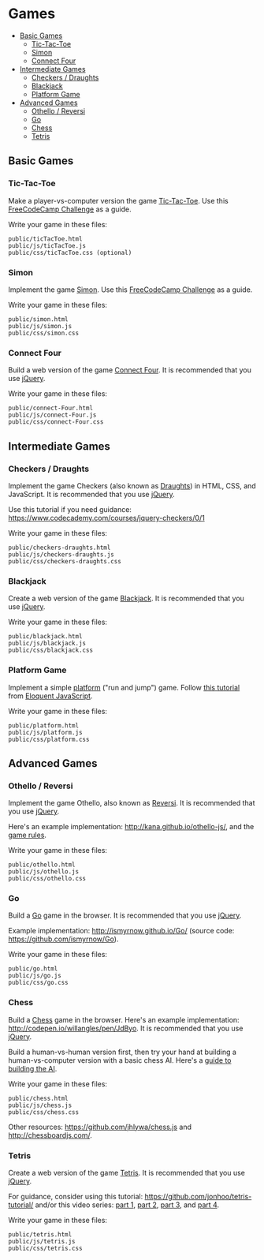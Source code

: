 # Games

<!-- TOC depthFrom:2 depthTo:6 withLinks:1 updateOnSave:1 orderedList:0 -->

- [Basic Games](#basic-games)
	- [Tic-Tac-Toe](#tic-tac-toe)
	- [Simon](#simon)
	- [Connect Four](#connect-four)
- [Intermediate Games](#intermediate-games)
	- [Checkers / Draughts](#checkers-draughts)
	- [Blackjack](#blackjack)
	- [Platform Game](#platform-game)
- [Advanced Games](#advanced-games)
	- [Othello / Reversi](#othello-reversi)
	- [Go](#go)
	- [Chess](#chess)
	- [Tetris](#tetris)

<!-- /TOC -->

## Basic Games

### Tic-Tac-Toe

Make a player-vs-computer version the game [Tic-Tac-Toe][wiki-tictactoe]. Use this [FreeCodeCamp Challenge][fcc-tictactoe] as a guide.

Write your game in these files:

```
public/ticTacToe.html
public/js/ticTacToe.js
public/css/ticTacToe.css (optional)
```

### Simon

Implement the game [Simon][wiki-simon]. Use this [FreeCodeCamp Challenge][fcc-simon] as a guide.

Write your game in these files:

```
public/simon.html
public/js/simon.js
public/css/simon.css
```

### Connect Four

Build a web version of the game [Connect Four](https://en.wikipedia.org/wiki/Connect_Four). It is recommended that you use [jQuery][jquery].

Write your game in these files:

```
public/connect-Four.html
public/js/connect-Four.js
public/css/connect-Four.css
```

## Intermediate Games

### Checkers / Draughts

Implement the game Checkers (also known as [Draughts](https://en.wikipedia.org/wiki/Draughts)) in HTML, CSS, and JavaScript. It is recommended that you use [jQuery][jquery].

Use this tutorial if you need guidance: https://www.codecademy.com/courses/jquery-checkers/0/1

Write your game in these files:

```
public/checkers-draughts.html
public/js/checkers-draughts.js
public/css/checkers-draughts.css
```

### Blackjack

Create a web version of the game [Blackjack](https://en.wikipedia.org/wiki/Blackjack). It is recommended that you use [jQuery][jquery].

Write your game in these files:

```
public/blackjack.html
public/js/blackjack.js
public/css/blackjack.css
```

### Platform Game

Implement a simple [platform](https://en.wikipedia.org/wiki/Platform_game) ("run and jump") game. Follow [this tutorial](http://eloquentjavascript.net/15_game.html) from [Eloquent JavaScript](http://eloquentjavascript.net/).

Write your game in these files:

```
public/platform.html
public/js/platform.js
public/css/platform.css
```

## Advanced Games

### Othello / Reversi

Implement the game Othello, also known as [Reversi](https://en.wikipedia.org/wiki/Reversi). It is recommended that you use [jQuery][jquery].

Here's an example implementation: http://kana.github.io/othello-js/, and the [game rules](http://radagast.se/othello/Help/strategy.html).

Write your game in these files:

```
public/othello.html
public/js/othello.js
public/css/othello.css
```

### Go

Build a [Go](https://en.wikipedia.org/wiki/Go_%28game%29) game in the browser. It is recommended that you use [jQuery][jquery].

Example implementation: http://ismyrnow.github.io/Go/ (source code: https://github.com/ismyrnow/Go).

Write your game in these files:

```
public/go.html
public/js/go.js
public/css/go.css
```

### Chess

Build a [Chess](https://en.wikipedia.org/wiki/Chess) game in the browser. Here's an example implementation: http://codepen.io/willangles/pen/JdByo. It is recommended that you use [jQuery][jquery].

Build a human-vs-human version first, then try your hand at building a human-vs-computer version with a basic chess AI. Here's a [guide to building the AI](https://medium.freecodecamp.com/simple-chess-ai-step-by-step-1d55a9266977).

Write your game in these files:

```
public/chess.html
public/js/chess.js
public/css/chess.css
```

Other resources: https://github.com/jhlywa/chess.js and http://chessboardjs.com/.

### Tetris

Create a web version of the game [Tetris](https://en.wikipedia.org/wiki/Tetris). It is recommended that you use [jQuery][jquery].

For guidance, consider using this tutorial: https://github.com/jonhoo/tetris-tutorial/ and/or this video series: [part 1](https://www.youtube.com/watch?v=Z3wvP27eW98), [part 2](https://www.youtube.com/watch?v=JRcjqwktccc), [part 3](https://www.youtube.com/watch?v=pSPx2JXSRfM), and [part 4](https://www.youtube.com/watch?v=TZrRS14G8Ns).

Write your game in these files:

```
public/tetris.html
public/js/tetris.js
public/css/tetris.css
```

[fcc-simon]: https://www.freecodecamp.com/challenges/build-a-simon-game
[fcc-tictactoe]: https://www.freecodecamp.com/challenges/build-a-tic-tac-toe-game

[wiki-simon]: https://en.wikipedia.org/wiki/Simon_(game)
[wiki-tictactoe]: https://en.wikipedia.org/wiki/Tic-tac-toe

[jquery]: https://jquery.com/


